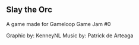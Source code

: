 ## Slay the Orc
A game made for Gameloop Game Jam #0

Graphic by: KenneyNL
Music by: Patrick de Arteaga